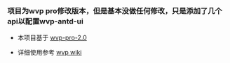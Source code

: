 ### 项目为wvp pro修改版本，但是基本没做任何修改，只是添加了几个api以配置wvp-antd-ui
+ 本项目基于 [wvp-pro-2.0](https://github.com/648540858/wvp-GB28181-pro)

+ 详细使用参考 [wvp wiki](https://github.com/648540858/wvp-GB28181-pro/wiki)   
